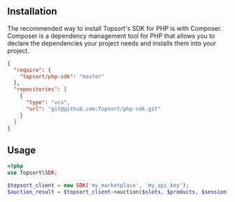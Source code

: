 ## Installation

The recommended way to install Topsort's SDK for PHP is with Composer. Composer
is a dependency management tool for PHP that allows you to declare the
dependencies your project needs and installs them into your project.

```json
{
  "require": {
    "topsort/php-sdk": "master"
  },
  "repositories": [
    {
      "type": "vcs",
      "url": "git@github.com:Topsort/php-sdk.git"
    }
  ]
}
```

## Usage
```php
<?php
use Topsort\SDK;

$topsort_client = new SDK('my_marketplace', 'my_api_key');
$auction_result = $topsort_client->auction($slots, $products, $session)->wait();
```
